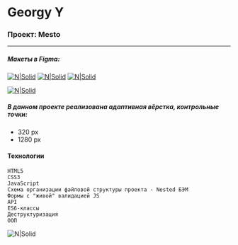 # Georgy Y
### Проект: Mesto

-----------

##### Макеты в Figma:
[![N|Solid](https://img.shields.io/badge/-Макет%201-green)](https://www.figma.com/file/xXwU6W6VRQ7sVhO9e7YVhg/JavaScript.-Sprint-4?node-id=0%3A1)
[![N|Solid](https://img.shields.io/badge/-Макет%202-blue)](https://www.figma.com/file/WqY65yIrXc99ELcomUBXGA/JavaScript.-Sprint-6?node-id=0%3A1)
[![N|Solid](https://img.shields.io/badge/-Макет%203-orange)](https://www.figma.com/file/DQWSmTqQIeTlNuX4cXhbdS/JavaScript-9-sprint?node-id=0%3A1)

[![N|Solid](https://img.shields.io/badge/-Посмотреть%20сайт%20на%20GitHub--Pages-red)](https://y-georgy.github.io/mesto/)

##### В данном проекте реализована адаптивная вёрстка, контрольные точки:
- 320 px
- 1280 px

#### Технологии



```
HTML5
CSS3
JavaScript
Схема организации файловой структуры проекта - Nested БЭМ
Формы с "живой" валидацией JS
API
ES6-классы
Деструктуризация
ООП

```

![N|Solid](https://img.shields.io/badge/-©%202021-red)
